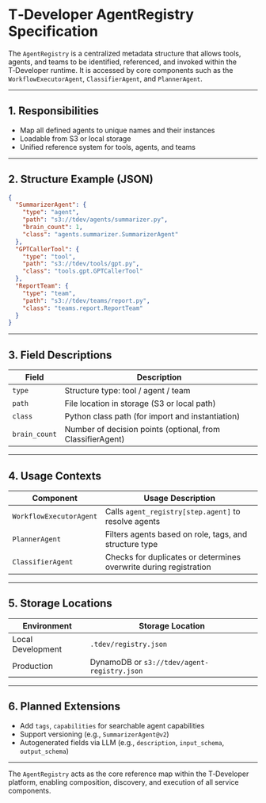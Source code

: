 # T‑Developer AgentRegistry Specification

The `AgentRegistry` is a centralized metadata structure that allows tools, agents, and teams to be identified, referenced, and invoked within the T‑Developer runtime. It is accessed by core components such as the `WorkflowExecutorAgent`, `ClassifierAgent`, and `PlannerAgent`.

---

## 1. Responsibilities

* Map all defined agents to unique names and their instances
* Loadable from S3 or local storage
* Unified reference system for tools, agents, and teams

---

## 2. Structure Example (JSON)

```json
{
  "SummarizerAgent": {
    "type": "agent",
    "path": "s3://tdev/agents/summarizer.py",
    "brain_count": 1,
    "class": "agents.summarizer.SummarizerAgent"
  },
  "GPTCallerTool": {
    "type": "tool",
    "path": "s3://tdev/tools/gpt.py",
    "class": "tools.gpt.GPTCallerTool"
  },
  "ReportTeam": {
    "type": "team",
    "path": "s3://tdev/teams/report.py",
    "class": "teams.report.ReportTeam"
  }
}
```

---

## 3. Field Descriptions

| Field         | Description                                                |
| ------------- | ---------------------------------------------------------- |
| `type`        | Structure type: tool / agent / team                        |
| `path`        | File location in storage (S3 or local path)                |
| `class`       | Python class path (for import and instantiation)           |
| `brain_count` | Number of decision points (optional, from ClassifierAgent) |

---

## 4. Usage Contexts

| Component               | Usage Description                                                 |
| ----------------------- | ----------------------------------------------------------------- |
| `WorkflowExecutorAgent` | Calls `agent_registry[step.agent]` to resolve agents              |
| `PlannerAgent`          | Filters agents based on role, tags, and structure type            |
| `ClassifierAgent`       | Checks for duplicates or determines overwrite during registration |

---

## 5. Storage Locations

| Environment       | Storage Location                            |
| ----------------- | ------------------------------------------- |
| Local Development | `.tdev/registry.json`                       |
| Production        | DynamoDB or `s3://tdev/agent-registry.json` |

---

## 6. Planned Extensions

* Add `tags`, `capabilities` for searchable agent capabilities
* Support versioning (e.g., `SummarizerAgent@v2`)
* Autogenerated fields via LLM (e.g., `description`, `input_schema`, `output_schema`)

---

The `AgentRegistry` acts as the core reference map within the T‑Developer platform, enabling composition, discovery, and execution of all service components.
